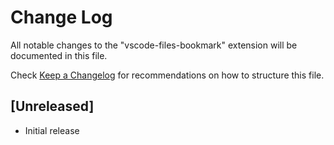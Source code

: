 # Change Log

All notable changes to the "vscode-files-bookmark" extension will be documented in this file.

Check [Keep a Changelog](http://keepachangelog.com/) for recommendations on how to structure this file.

## [Unreleased]

- Initial release